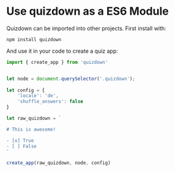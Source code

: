 # Use quizdown as a ES6 Module

Quizdown can be imported into other projects. First install with:

```
npm install quizdown
```

And use it in your code to create a quiz app:


```typescript
import { create_app } from 'quizdown'


let node = document.querySelector('.quizdown');
                   
let config = {
    'locale': 'de',
    'shuffle_answers': false
}

let raw_quizdown = `

# This is awesome!

- [x] True
- [ ] False
`

create_app(raw_quizdown, node, config)
```

